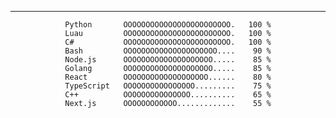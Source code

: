 <div align="center">

---
<!--START_SECTION:Skills-->
```
Python       OOOOOOOOOOOOOOOOOOOOOOOO.   100 %
Luau         OOOOOOOOOOOOOOOOOOOOOOOO.   100 %
C#           OOOOOOOOOOOOOOOOOOOOOOOO.   100 %
Bash         OOOOOOOOOOOOOOOOOOOOO....    90 %
Node.js      OOOOOOOOOOOOOOOOOOOO.....    85 %
Golang       OOOOOOOOOOOOOOOOOOOO.....    85 %
React        OOOOOOOOOOOOOOOOOOO......    80 %
TypeScript   OOOOOOOOOOOOOOOO.........    75 %
C++          OOOOOOOOOOOOOOO..........    65 %
Next.js      OOOOOOOOOOOO.............    55 %
```
<!--END_SECTION:Skills-->
